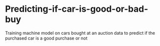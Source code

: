 # Predicting-if-car-is-good-or-bad-buy
Training machine model on cars bought at an auction data to predict if the purchased car is a good purchase or not
